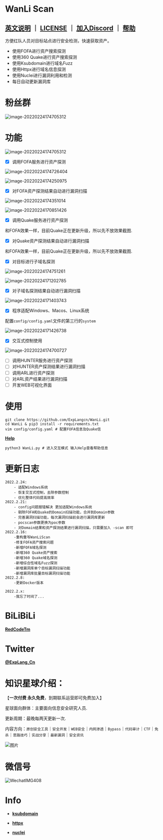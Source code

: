 # WanLi Scan

**[英文说明](README.md)** ｜ **[LICENSE](LICENSE)** ｜ **[加入Discord](https://discord.gg/GCZzJmzW3G)** ｜ **[帮助](https://github.com/ExpLangcn/WanLi/wiki)**
----

方便红队人员对目标站点进行安全检测，快速获取资产。

* 使用FOFA进行资产搜索探测
* 使用360 Quake进行资产搜索探测
* 使用Ksubdomain进行域名Fuzz
* 使用Httpx进行域名信息探测
* 使用Nuclei进行漏洞利用和检测
* 每日自动更新漏洞库

# 粉丝群

![image-20220224174705312](img/WechatIMG455.jpeg)

# 功能

![image-20220224174705312](img/e6c9d24egy1gzoquvn5grj21gu0pmgp3.jpg)

- [x] 调用FOFA服务进行资产探测

![image-20220224174726404](img/e6c9d24egy1gzoqv8r7okj21am0fidhl.jpg)

![image-20220224174250975](img/e6c9d24egy1gzoqqh5b0kj21hq0sawkr.jpg)

- [x] 对FOFA资产探测结果自动进行漏洞扫描

![image-20220224174351014](img/e6c9d24egy1gzoqric1naj21h80r8n44.jpg)

![image-20220224170851426](img/e6c9d24egy1gzopr3lvg5j21hm0dcdkk.jpg)

- [x] 调用Quake服务进行资产探测

和FOFA效果一样，目前Quake正在更新升级，所以先不放效果截图.

- [x] 对Quake资产探测结果自动进行漏洞扫描

和FOFA效果一样，目前Quake正在更新升级，所以先不放效果截图.

- [x] 对目标进行子域名探测

![image-20220224174751261](img/e6c9d24egy1gzoqvo7opqj21gw0hgwh0.jpg)

![image-20220224171202785](img/e6c9d24egy1gzopufl9a4j21hm0lcdlj.jpg)

- [x] 对子域名探测结果自动进行漏洞扫描

![image-20220224171403743](img/e6c9d24egy1gzopwj1bf1j21ho0m20z4.jpg)

- [x] 程序适配Windows、Macos、Linux系统

配置`config/config.yaml`文件的第三行的`system`

![image-20220224171426738](img/e6c9d24egy1gzopwwimqyj20uy01o3yq.jpg)

- [x] 交互式控制使用

![image-20220224174700727](img/e6c9d24egy1gzoqute7hnj21gu0pmgp3.jpg)

- [ ] 调用HUNTER服务进行资产探测
- [ ] 对HUNTER资产探测结果进行漏洞扫描
- [ ] 调用ARL进行资产探测
- [ ] 对ARL资产结果进行漏洞扫描
- [ ] 开发WEB可视化界面

# 使用

```
git clone https://github.com/ExpLangcn/WanLi.git
cd WanLi & pip3 install -r requirements.txt
vim config/config.yaml # 配置FOFA信息及Quake信
```

**[Help](https://github.com/ExpLangcn/WanLi/wiki)**

```
python3 WanLi.py # 进入交互模式 输入Help查看帮助信息
```

# 更新日志

```
2022.2.24:
    - 适配Windows系统
    - 恢复交互式控制，去除参数控制
    - 优化整体代码提高效率
2022.2.21:
    - config问题报错解决 更加适配Windows系统
    - 剔除FOFA和Quake的Domain扫描功能，合并到Domain参数
    - 完善漏洞扫描功能，每次漏洞扫描前会进行漏洞库更新
    - pocscan参数更换为poc参数
    - 对Domain结果和资产探测结果进行漏洞扫描，只需要加入 -scan 即可
2022.2.16:
    -重构重写WanLiScan
    -修复FOFA资产搜索问题
    -新增FOFA域名探测
    -新增360 Quake资产搜索
    -新增360 Quake域名探测
    -新增综合性域名Fuzz探测
    -新增漏洞库单个目标漏洞扫描功能
    -新增漏洞库批量目标漏洞扫描功能
2022.2.8:
    -更新Docker版本

2022.2.x:
    -我忘了时间了...
```

# BiLiBiLi

**[RedCodeTm](https://space.bilibili.com/392628031)**

# Twitter

**[@ExpLang_Cn](https://twitter.com/ExpLang_Cn)**

# 知识星球介绍：

【**一次付费 永久免费**，到期联系运营即可免费加入】 

星球面向群体：主要面向信息安全研究人员. 

更新周期：最晚每两天更新一次. 

内容方向：`原创安全工具`｜`安全开发`｜`WEB安全`｜`内网渗透`｜`Bypass`｜`代码审计`｜`CTF`｜`免杀`｜`思路技巧`｜`实战分享`｜`最新漏洞`｜`安全资讯`

![图片](https://mmbiz.qpic.cn/mmbiz_jpg/9wVk7PSWIjJQzLyRNhDuxwPovLKzY8xqOqAZnicV5ud9Xbic88kerYd3Iyq50wr2kESufRYYR9b9VPCgDc10cdLQ/640?wx_fmt=jpeg&wxfrom=5&wx_lazy=1&wx_co=1)

# 微信号

![WechatIMG408](img/WechatIMG408.jpeg)

# Info

* **[ksubdomain](https://github.com/boy-hack/ksubdomain)**

* **[httpx](https://github.com/projectdiscovery/httpx)**

* **[nuclei](https://github.com/projectdiscovery/nuclei)**
